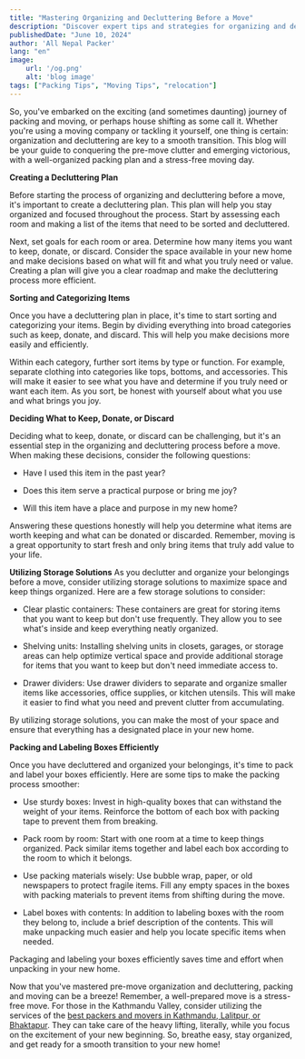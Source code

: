 ```yaml
---
title: "Mastering Organizing and Decluttering Before a Move"
description: "Discover expert tips and strategies for organizing and decluttering your belongings before a move to make the process smoother and more efficient."
publishedDate: "June 10, 2024"
author: 'All Nepal Packer'
lang: "en"
image:
    url: '/og.png'
    alt: 'blog image'
tags: ["Packing Tips", "Moving Tips", "relocation"]
---
```



So, you've embarked on the exciting (and sometimes daunting) journey of packing and moving, or perhaps house shifting as some call it. Whether you're using a moving company or tackling it yourself, one thing is certain: organization and decluttering are key to a smooth transition.  This blog will be your guide to conquering the pre-move clutter and emerging victorious, with a well-organized packing plan and a stress-free moving day.


**Creating a Decluttering Plan**

Before starting the process of organizing and decluttering before a move, it's important to create a decluttering plan. This plan will help you stay organized and focused throughout the process. Start by assessing each room and making a list of the items that need to be sorted and decluttered.

Next, set goals for each room or area. Determine how many items you want to keep, donate, or discard. Consider the space available in your new home and make decisions based on what will fit and what you truly need or value. Creating a plan will give you a clear roadmap and make the decluttering process more efficient.

**Sorting and Categorizing Items**

Once you have a decluttering plan in place, it's time to start sorting and categorizing your items. Begin by dividing everything into broad categories such as keep, donate, and discard. This will help you make decisions more easily and efficiently.

Within each category, further sort items by type or function. For example, separate clothing into categories like tops, bottoms, and accessories. This will make it easier to see what you have and determine if you truly need or want each item. As you sort, be honest with yourself about what you use and what brings you joy.


**Deciding What to Keep, Donate, or Discard**

Deciding what to keep, donate, or discard can be challenging, but it's an essential step in the organizing and decluttering process before a move. When making these decisions, consider the following questions:

- Have I used this item in the past year?

- Does this item serve a practical purpose or bring me joy?

- Will this item have a place and purpose in my new home?

Answering these questions honestly will help you determine what items are worth keeping and what can be donated or discarded. Remember, moving is a great opportunity to start fresh and only bring items that truly add value to your life.

**Utilizing Storage Solutions**
As you declutter and organize your belongings before a move, consider utilizing storage solutions to maximize space and keep things organized. Here are a few storage solutions to consider:

- Clear plastic containers: These containers are great for storing items that you want to keep but don't use frequently. They allow you to see what's inside and keep everything neatly organized.

- Shelving units: Installing shelving units in closets, garages, or storage areas can help optimize vertical space and provide additional storage for items that you want to keep but don't need immediate access to.

- Drawer dividers: Use drawer dividers to separate and organize smaller items like accessories, office supplies, or kitchen utensils. This will make it easier to find what you need and prevent clutter from accumulating.

By utilizing storage solutions, you can make the most of your space and ensure that everything has a designated place in your new home.


**Packing and Labeling Boxes Efficiently**

Once you have decluttered and organized your belongings, it's time to pack and label your boxes efficiently. Here are some tips to make the packing process smoother:

- Use sturdy boxes: Invest in high-quality boxes that can withstand the weight of your items. Reinforce the bottom of each box with packing tape to prevent them from breaking.

- Pack room by room: Start with one room at a time to keep things organized. Pack similar items together and label each box according to the room to which it belongs.

- Use packing materials wisely: Use bubble wrap, paper, or old newspapers to protect fragile items. Fill any empty spaces in the boxes with packing materials to prevent items from shifting during the move.

- Label boxes with contents: In addition to labeling boxes with the room they belong to, include a brief description of the contents. This will make unpacking much easier and help you locate specific items when needed.

Packaging and labeling your boxes efficiently saves time and effort when unpacking in your new home.


Now that you've mastered pre-move organization and decluttering, packing and moving can be a breeze! Remember, a well-prepared move is a stress-free move.  For those in the Kathmandu Valley, consider utilizing the services of the [best packers and movers in Kathmandu, Lalitpur, or Bhaktapur](https://allnepalmovers.com.np/).  They can take care of the heavy lifting, literally, while you focus on the excitement of your new beginning.  So, breathe easy, stay organized, and get ready for a smooth transition to your new home!
